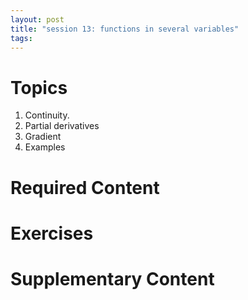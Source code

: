 ```yaml
---
layout: post
title: "session 13: functions in several variables"
tags:
---
```


# Topics

1. Continuity.
2. Partial derivatives
3. Gradient
4. Examples

# Required Content


# Exercises


# Supplementary Content
